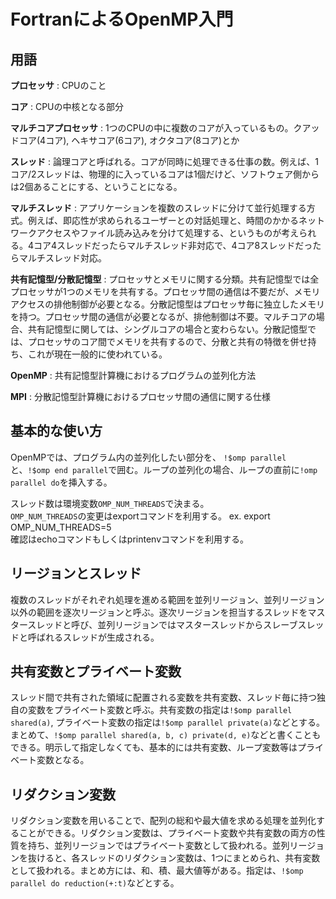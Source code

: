 # FortranによるOpenMP入門

## 用語
**プロセッサ**
: CPUのこと

**コア**
: CPUの中核となる部分

**マルチコアプロセッサ**
: 1つのCPUの中に複数のコアが入っているもの。クアッドコア(4コア), ヘキサコア(6コア), オクタコア(8コア)とか

**スレッド**
: 論理コアと呼ばれる。コアが同時に処理できる仕事の数。例えば、1コア/2スレッドは、物理的に入っているコアは1個だけど、ソフトウェア側からは2個あることにする、ということになる。

**マルチスレッド**
: アプリケーションを複数のスレッドに分けて並行処理する方式。例えば、即応性が求められるユーザーとの対話処理と、時間のかかるネットワークアクセスやファイル読み込みを分けて処理する、というものが考えられる。4コア4スレッドだったらマルチスレッド非対応で、4コア8スレッドだったらマルチスレッド対応。

**共有記憶型/分散記憶型**
: プロセッサとメモリに関する分類。共有記憶型では全プロセッサが1つのメモリを共有する。プロセッサ間の通信は不要だが、メモリアクセスの排他制御が必要となる。分散記憶型はプロセッサ毎に独立したメモリを持つ。プロセッサ間の通信が必要となるが、排他制御は不要。マルチコアの場合、共有記憶型に関しては、シングルコアの場合と変わらない。分散記憶型では、プロセッサのコア間でメモリを共有するので、分散と共有の特徴を併せ持ち、これが現在一般的に使われている。

**OpenMP**
: 共有記憶型計算機におけるプログラムの並列化方法

**MPI**
: 分散記憶型計算機におけるプロセッサ間の通信に関する仕様

## 基本的な使い方
OpenMPでは、プログラム内の並列化したい部分を、 `!$omp parallel`と、`!$omp end parallel`で囲む。ループの並列化の場合、ループの直前に`!omp parallel do`を挿入する。

スレッド数は環境変数`OMP_NUM_THREADS`で決まる。  
`OMP_NUM_THREADS`の変更はexportコマンドを利用する。 ex. export OMP_NUM_THREADS=5  
確認はechoコマンドもしくはprintenvコマンドを利用する。

## リージョンとスレッド
複数のスレッドがそれぞれ処理を進める範囲を並列リージョン、並列リージョン以外の範囲を逐次リージョンと呼ぶ。逐次リージョンを担当するスレッドをマスタースレッドと呼び、並列リージョンではマスタースレッドからスレーブスレッドと呼ばれるスレッドが生成される。

## 共有変数とプライベート変数
スレッド間で共有された領域に配置される変数を共有変数、スレッド毎に持つ独自の変数をプライベート変数と呼ぶ。共有変数の指定は`!$omp parallel shared(a)`, プライベート変数の指定は`!$omp parallel private(a)`などとする。まとめて、`!$omp parallel shared(a, b, c) private(d, e)`などと書くこともできる。明示して指定しなくても、基本的には共有変数、ループ変数等はプライベート変数となる。

## リダクション変数
リダクション変数を用いることで、配列の総和や最大値を求める処理を並列化することができる。リダクション変数は、プライベート変数や共有変数の両方の性質を持ち、並列リージョンではプライベート変数として扱われる。並列リージョンを抜けると、各スレッドのリダクション変数は、1つにまとめられ、共有変数として扱われる。まとめ方には、和、積、最大値等がある。指定は、`!$omp parallel do reduction(+:t)`などとする。
